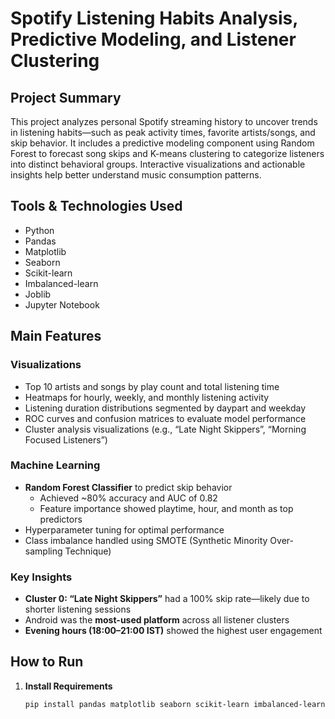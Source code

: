 # Spotify Listening Habits Analysis, Predictive Modeling, and Listener Clustering

## Project Summary

This project analyzes personal Spotify streaming history to uncover trends in listening habits—such as peak activity times, favorite artists/songs, and skip behavior. It includes a predictive modeling component using Random Forest to forecast song skips and K-means clustering to categorize listeners into distinct behavioral groups. Interactive visualizations and actionable insights help better understand music consumption patterns.

## Tools & Technologies Used

- Python  
- Pandas  
- Matplotlib  
- Seaborn  
- Scikit-learn  
- Imbalanced-learn  
- Joblib  
- Jupyter Notebook  

## Main Features

### Visualizations

- Top 10 artists and songs by play count and total listening time  
- Heatmaps for hourly, weekly, and monthly listening activity  
- Listening duration distributions segmented by daypart and weekday  
- ROC curves and confusion matrices to evaluate model performance  
- Cluster analysis visualizations (e.g., “Late Night Skippers”, “Morning Focused Listeners”)  

### Machine Learning

- **Random Forest Classifier** to predict skip behavior  
  - Achieved ~80% accuracy and AUC of 0.82  
  - Feature importance showed playtime, hour, and month as top predictors  
- Hyperparameter tuning for optimal performance  
- Class imbalance handled using SMOTE (Synthetic Minority Over-sampling Technique)  

### Key Insights

- **Cluster 0: “Late Night Skippers”** had a 100% skip rate—likely due to shorter listening sessions  
- Android was the **most-used platform** across all listener clusters  
- **Evening hours (18:00–21:00 IST)** showed the highest user engagement  

## How to Run

1. **Install Requirements**  
   ```bash
   pip install pandas matplotlib seaborn scikit-learn imbalanced-learn joblib
